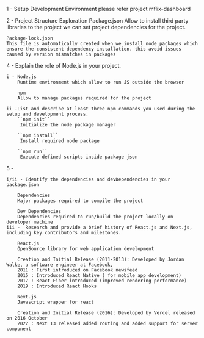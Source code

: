 1 - Setup Development Environment
    please refer project mflix-dashboard

2 - Project Structure Exploration 
    Package.json
    Allow to install third party libraries to the project we can set project dependencies for the project. 

    Package-lock.json 
    This file is automatically created when we install node packages which ensure the consistent dependency installation. this avoid issues caused by version mismatches in packages

4 - Explain the role of Node.js in your project.

    i - Node.js 
        Runtime environment which allow to run JS outside the browser

        npm 
        Allow to manage packages required for the project

    ii -List and describe at least three npm commands you used during the setup and development process.
        ``npm init``
         Initialize the node package manager 

        ``npm install`` 
         Install required node package

        ``npm run``
         Execute defined scripts inside package json

5 - 

    i/ii - Identify the dependencies and devDependencies in your package.json

        Dependencies
        Major packages required to compile the project

        Dev Dependencies
        Dependencies required to run/build the project locally on developer machine 
    iii -  Research and provide a brief history of React.js and Next.js, including key contributors and milestones.

        React.js
        OpenSource library for web application development

        Creation and Initial Release (2011-2013): Developed by Jordan Walke, a software engineer at Facebook,
        2011 : First introduced on Facebook newsfeed
        2015 : Introduced React Native ( for mobile app development)
        2017 : React Fiber introduced (improved rendering performance)
        2019 : Introduced React Hooks

        Next.js
        Javascript wrapper for react 
        
        Creation and Initial Release (2016): Developed by Vercel released on 2016 October
        2022 : Next 13 released added routing and added support for server component 